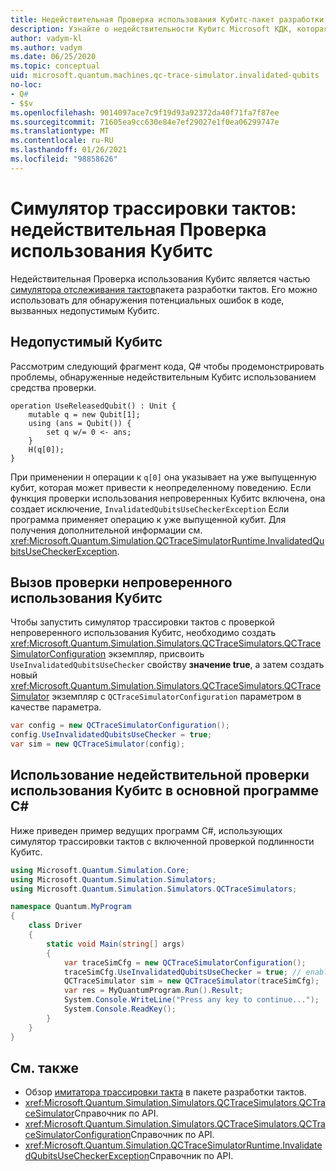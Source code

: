 ```yaml
---
title: Недействительная Проверка использования Кубитс-пакет разработки тактов
description: Узнайте о недействительности Кубитс Microsoft КДК, которая использует симулятор трассировки тактов для проверки Q# кода на наличие потенциально недействительного Кубитс.
author: vadym-kl
ms.author: vadym
ms.date: 06/25/2020
ms.topic: conceptual
uid: microsoft.quantum.machines.qc-trace-simulator.invalidated-qubits
no-loc:
- Q#
- $$v
ms.openlocfilehash: 9014097ace7c9f19d93a92372da40f71fa7f87ee
ms.sourcegitcommit: 71605ea9cc630e84e7ef29027e1f0ea06299747e
ms.translationtype: MT
ms.contentlocale: ru-RU
ms.lasthandoff: 01/26/2021
ms.locfileid: "98858626"
---
```

# <a name="quantum-trace-simulator-invalidated-qubits-use-checker"></a>Симулятор трассировки тактов: недействительная Проверка использования Кубитс

Недействительная Проверка использования Кубитс является частью [симулятора отслеживания тактов](xref:microsoft.quantum.machines.qc-trace-simulator.intro)пакета разработки тактов. Его можно использовать для обнаружения потенциальных ошибок в коде, вызванных недопустимым Кубитс. 

## <a name="invalid-qubits"></a>Недопустимый Кубитс

Рассмотрим следующий фрагмент кода, Q# чтобы продемонстрировать проблемы, обнаруженные недействительным Кубитс использованием средства проверки.

```qsharp
operation UseReleasedQubit() : Unit {
    mutable q = new Qubit[1];
    using (ans = Qubit()) {
        set q w/= 0 <- ans;
    }
    H(q[0]);
}
```

При применении `H` операции к `q[0]` она указывает на уже выпущенную кубит, которая может привести к неопределенному поведению. Если функция проверки использования непроверенных Кубитс включена, она создает исключение, `InvalidatedQubitsUseCheckerException` Если программа применяет операцию к уже выпущенной кубит. Для получения дополнительной информации см. <xref:Microsoft.Quantum.Simulation.QCTraceSimulatorRuntime.InvalidatedQubitsUseCheckerException>.

## <a name="invoking-the-invalidated-qubits-use-checker"></a>Вызов проверки непроверенного использования Кубитс

Чтобы запустить симулятор трассировки тактов с проверкой непроверенного использования Кубитс, необходимо создать <xref:Microsoft.Quantum.Simulation.Simulators.QCTraceSimulators.QCTraceSimulatorConfiguration> экземпляр, присвоить `UseInvalidatedQubitsUseChecker` свойству **значение true**, а затем создать новый <xref:Microsoft.Quantum.Simulation.Simulators.QCTraceSimulators.QCTraceSimulator> экземпляр с `QCTraceSimulatorConfiguration` параметром в качестве параметра. 

```csharp
var config = new QCTraceSimulatorConfiguration();
config.UseInvalidatedQubitsUseChecker = true;
var sim = new QCTraceSimulator(config);
```


## <a name="using-the-invalidated-qubits-use-checker-in-a-c-host-program"></a>Использование недействительной проверки использования Кубитс в основной программе C#

Ниже приведен пример ведущих программ C#, использующих симулятор трассировки тактов с включенной проверкой подлинности Кубитс. 

```csharp
using Microsoft.Quantum.Simulation.Core;
using Microsoft.Quantum.Simulation.Simulators;
using Microsoft.Quantum.Simulation.Simulators.QCTraceSimulators;

namespace Quantum.MyProgram
{
    class Driver
    {
        static void Main(string[] args)
        {
            var traceSimCfg = new QCTraceSimulatorConfiguration();
            traceSimCfg.UseInvalidatedQubitsUseChecker = true; // enables UseInvalidatedQubitsUseChecker
            QCTraceSimulator sim = new QCTraceSimulator(traceSimCfg);
            var res = MyQuantumProgram.Run().Result;
            System.Console.WriteLine("Press any key to continue...");
            System.Console.ReadKey();
        }
    }
}
```

## <a name="see-also"></a>См. также

- Обзор [имитатора трассировки такта](xref:microsoft.quantum.machines.qc-trace-simulator.intro) в пакете разработки тактов.
- <xref:Microsoft.Quantum.Simulation.Simulators.QCTraceSimulators.QCTraceSimulator>Справочник по API.
- <xref:Microsoft.Quantum.Simulation.Simulators.QCTraceSimulators.QCTraceSimulatorConfiguration>Справочник по API.
- <xref:Microsoft.Quantum.Simulation.QCTraceSimulatorRuntime.InvalidatedQubitsUseCheckerException>Справочник по API.
